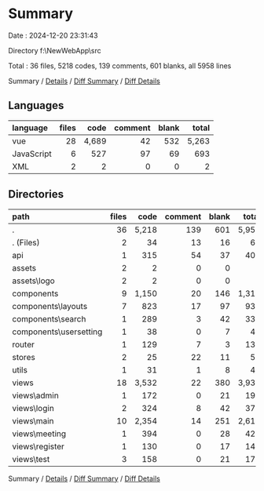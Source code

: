 # Summary

Date : 2024-12-20 23:31:43

Directory f:\\NewWebApp\\src

Total : 36 files,  5218 codes, 139 comments, 601 blanks, all 5958 lines

Summary / [Details](details.md) / [Diff Summary](diff.md) / [Diff Details](diff-details.md)

## Languages
| language | files | code | comment | blank | total |
| :--- | ---: | ---: | ---: | ---: | ---: |
| vue | 28 | 4,689 | 42 | 532 | 5,263 |
| JavaScript | 6 | 527 | 97 | 69 | 693 |
| XML | 2 | 2 | 0 | 0 | 2 |

## Directories
| path | files | code | comment | blank | total |
| :--- | ---: | ---: | ---: | ---: | ---: |
| . | 36 | 5,218 | 139 | 601 | 5,958 |
| . (Files) | 2 | 34 | 13 | 16 | 63 |
| api | 1 | 315 | 54 | 37 | 406 |
| assets | 2 | 2 | 0 | 0 | 2 |
| assets\\logo | 2 | 2 | 0 | 0 | 2 |
| components | 9 | 1,150 | 20 | 146 | 1,316 |
| components\\layouts | 7 | 823 | 17 | 97 | 937 |
| components\\search | 1 | 289 | 3 | 42 | 334 |
| components\\usersetting | 1 | 38 | 0 | 7 | 45 |
| router | 1 | 129 | 7 | 3 | 139 |
| stores | 2 | 25 | 22 | 11 | 58 |
| utils | 1 | 31 | 1 | 8 | 40 |
| views | 18 | 3,532 | 22 | 380 | 3,934 |
| views\\admin | 1 | 172 | 0 | 21 | 193 |
| views\\login | 2 | 324 | 8 | 42 | 374 |
| views\\main | 10 | 2,354 | 14 | 251 | 2,619 |
| views\\meeting | 1 | 394 | 0 | 28 | 422 |
| views\\register | 1 | 130 | 0 | 17 | 147 |
| views\\test | 3 | 158 | 0 | 21 | 179 |

Summary / [Details](details.md) / [Diff Summary](diff.md) / [Diff Details](diff-details.md)